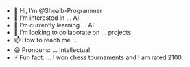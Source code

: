 - 👋 Hi, I’m @Shoaib-Programmer
- 👀 I’m interested in ... AI
- 🌱 I’m currently learning ... AI
- 💞️ I’m looking to collaborate on ... projects
- 📫 How to reach me ...
- 😄 Pronouns: ... Intellectual
- ⚡ Fun fact: ... I won chess tournaments and I am rated 2100.

<!---
Shoaib-Programmer/Shoaib-Programmer is a ✨ special ✨ repository because its `README.md` (this file) appears on your GitHub profile.
You can click the Preview link to take a look at your changes.
--->
